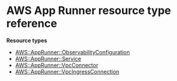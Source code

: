 # AWS App Runner resource type reference<a name="AWS_AppRunner"></a>

**Resource types**
+ [AWS::AppRunner::ObservabilityConfiguration](aws-resource-apprunner-observabilityconfiguration.md)
+ [AWS::AppRunner::Service](aws-resource-apprunner-service.md)
+ [AWS::AppRunner::VpcConnector](aws-resource-apprunner-vpcconnector.md)
+ [AWS::AppRunner::VpcIngressConnection](aws-resource-apprunner-vpcingressconnection.md)